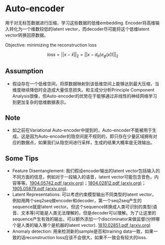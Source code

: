 # Auto-encoder

用于对无标签数据进行压缩，学习这些数据的低维embedding. Encoder将高维输入转化为一个维数较低的latent vector，而decoder尽可能将这个低维latent vector转换回原数据。

Objective: minimizing the reconstruction loss

$$
loss=||x-\hat{x}||_2=||x-d_{\theta}(e_\phi(x))||_2
$$

## Assumption

- 假设存在一个低维空间，将原数据映射到该低维空间上能够达到最大压缩，当维度继续降低时会造成大量信息损失。和主成分分析Principle Component Analysis很像，但Auto-encoder的优势在于能够通过非线性的神经网络学习到更加复杂的低维数据表示。

## Note

- 如之前在Variational Auto-encoder中提到的，Auto-encoder不能被用于生成。这是因为Auto-encoder的隐空间是不规则的，即只存在少量区域拥有对应的数据点，如果我们从隐空间进行采样，生成的结果大概率是无效输出。

## Some Tips

* Feature Disentanglement: 我们假设encoder输出的latent vector包括输入的不同方面的信息，例如对于一段输入的语音，latent vector可能包含音色，内容等等。[1904.05742.pdf (arxiv.org)](https://arxiv.org/pdf/1904.05742.pdf)；[1804.02812.pdf (arxiv.org)](https://arxiv.org/pdf/1804.02812.pdf)；[1905.05879.pdf (arxiv.org)](https://arxiv.org/pdf/1905.05879.pdf).
* Latent Representations: 可以考虑约束模型输出不同类型的latent vector，例如用两个seq2seq做encoder和decoder，第一个seq2seq产生的sequence就是latent vector。但这个sequence转换成人类可识别的类型(语音、文本等)可能是人类无法理解的，但是decoder可以理解。为了让这里的sequence产生有效的输出，可以额外添加一个discriminator来做监督(分辨哪个是人类的输入哪个是机器的latent vector). [1810.02851.pdf (arxiv.org)](https://arxiv.org/pdf/1810.02851.pdf)
* Anomaly detection: 用来检测新的sample是否和training data一致，如果一致的话reconstruction loss应该不会很大，如果不一致会有较大的loss.

